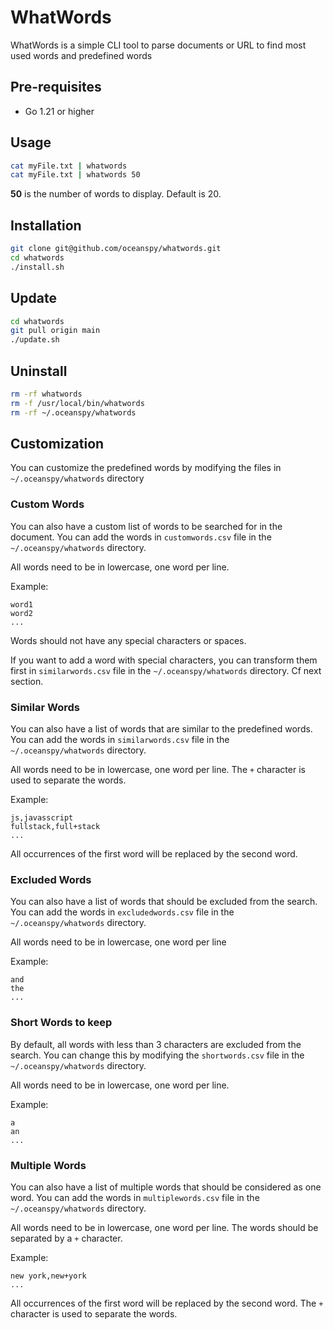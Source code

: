 # WhatWords

WhatWords is a simple CLI tool to parse documents or URL to find most used words and predefined words

## Pre-requisites

- Go 1.21 or higher

## Usage

```bash
cat myFile.txt | whatwords 
cat myFile.txt | whatwords 50 
```

__50__ is the number of words to display. Default is 20.

## Installation

```bash
git clone git@github.com/oceanspy/whatwords.git
cd whatwords
./install.sh
```

## Update

```bash
cd whatwords
git pull origin main
./update.sh
```

## Uninstall

```bash
rm -rf whatwords
rm -f /usr/local/bin/whatwords
rm -rf ~/.oceanspy/whatwords
```

## Customization

You can customize the predefined words by modifying the files in `~/.oceanspy/whatwords` directory

### Custom Words

You can also have a custom list of words to be searched for in the document. You can add the words in `customwords.csv` file in the `~/.oceanspy/whatwords` directory.

All words need to be in lowercase, one word per line.

Example:

```csv
word1
word2
...
```

Words should not have any special characters or spaces.

If you want to add a word with special characters, you can transform them first in `similarwords.csv` file in the `~/.oceanspy/whatwords` directory. Cf next section.

### Similar Words

You can also have a list of words that are similar to the predefined words. You can add the words in `similarwords.csv` file in the `~/.oceanspy/whatwords` directory.

All words need to be in lowercase, one word per line. The `+` character is used to separate the words.

Example:

```csv
js,javasscript
fullstack,full+stack
...
```

All occurrences of the first word will be replaced by the second word.

### Excluded Words

You can also have a list of words that should be excluded from the search. You can add the words in `excludedwords.csv` file in the `~/.oceanspy/whatwords` directory.

All words need to be in lowercase, one word per line

Example:

```csv
and
the
...
```

### Short Words to keep

By default, all words with less than 3 characters are excluded from the search. You can change this by modifying the `shortwords.csv` file in the `~/.oceanspy/whatwords` directory.

All words need to be in lowercase, one word per line.

Example:

```csv
a
an
...
```

### Multiple Words

You can also have a list of multiple words that should be considered as one word. You can add the words in `multiplewords.csv` file in the `~/.oceanspy/whatwords` directory.

All words need to be in lowercase, one word per line. The words should be separated by a `+` character.

Example:

```csv
new york,new+york
...
```

All occurrences of the first word will be replaced by the second word. The `+` character is used to separate the words.
